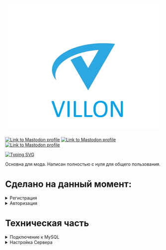 <h1 align="center">
  <img src="https://github.com/EmpirePlayer/villon_rp/blob/main/img/VILLON_LOGO.png">
</h1>

[![Link to Mastodon profile](https://img.shields.io/badge/Version-0.0.1-blue?style=for-the-badge)](https://github.com/EmpirePlayer/villon_rp)
[![Link to Mastodon profile](https://img.shields.io/badge/Language-Pawn-blue?style=for-the-badge)](https://github.com/EmpirePlayer/villon_rp)
[![Link to Mastodon profile](https://img.shields.io/badge/Saves-MySQL-blue?style=for-the-badge)](https://github.com/EmpirePlayer/villon_rp)

<a href="https://github.com/EmpirePlayer/villon_rp"><img src="https://readme-typing-svg.demolab.com?font=Fira+Code&pause=1000&width=435&lines=VILLON+ROLE+PLAY" alt="Typing SVG" /></a>

Основна для мода. Написан полностью с нуля для общего пользования.

# Сделано на данный момент:
<details><summary>Регистрация</summary>
  
- [X] Создание пароля
- [X] Создание персонажа на TextDraw
- [X] Выбор персонажа на TextDraw (пока что, только один персонаж, и выбран он по умолчанию)

<img src="https://github.com/EmpirePlayer/villon_rp/blob/main/img/GIF_REGI.gif" alt="РЕГИСТРАЦИЯ">

</details>

<details><summary>Авторизация</summary>
  
- [X] Ввод пароля
- [X] Выбор персонажа на TextDraw (пока что, только один персонаж, и выбран он по умолчанию)

<img src="https://github.com/EmpirePlayer/villon_rp/blob/main/img/GIF_AUTH.gif" alt="РЕГИСТРАЦИЯ">

</details>

# Техническая часть

<details><summary>Подключение к MySQL</summary>
  
>sources
>> core
>>> mysql_connect - Здесь можно настроить подключение к базе данных

</details>

<details><summary>Настройка Сервера</summary>
  
>sources
>> core
>>> constans - Здесь можно настроить название сервера, сайт, и.т.д

</details>
